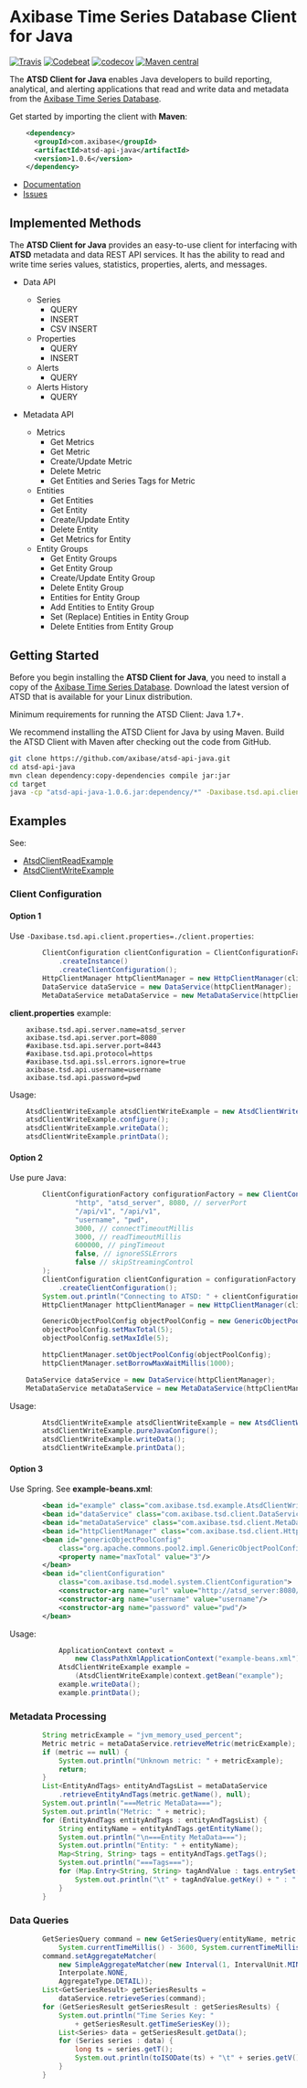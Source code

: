 # Axibase Time Series Database Client for Java

[![Travis](https://api.travis-ci.org/axibase/atsd-api-java.svg)](https://travis-ci.org/axibase/atsd-api-java)
[![Codebeat](https://codebeat.co/badges/0d0339b4-9155-4484-8dc6-9bfdf8cc4d09)](https://codebeat.co/projects/github-com-axibase-atsd-api-java)
[![codecov](https://codecov.io/gh/axibase/atsd-api-java/branch/master/graph/badge.svg)](https://codecov.io/gh/axibase/atsd-api-java)
[![Maven central](https://maven-badges.herokuapp.com/maven-central/com.axibase/atsd-api-java/badge.svg)](https://mvnrepository.com/artifact/com.axibase/atsd-api-java/)


The **ATSD Client for Java** enables Java developers to build reporting, analytical, and alerting applications that read and write data and metadata from the
[Axibase Time Series Database][atsd].

Get started by importing the client with **Maven**:

```xml
    <dependency>
      <groupId>com.axibase</groupId>
      <artifactId>atsd-api-java</artifactId>
      <version>1.0.6</version>
    </dependency>
```

* [Documentation][atsd-api]
* [Issues][atsd-issues]

## Implemented Methods

The **ATSD Client for Java** provides an easy-to-use client for interfacing with **ATSD** metadata and data REST API services.
It has the ability to read and write time series values, statistics, properties, alerts, and messages.

* Data API
  * Series
    * QUERY
    * INSERT
    * CSV INSERT
  * Properties
    * QUERY
    * INSERT
  * Alerts
    * QUERY
  * Alerts History
    * QUERY

* Metadata API
  * Metrics
    * Get Metrics
    * Get Metric
    * Create/Update Metric
    * Delete Metric  
    * Get Entities and Series Tags for Metric
  * Entities
    * Get Entities
    * Get Entity
    * Create/Update Entity
    * Delete Entity
    * Get Metrics for Entity
  * Entity Groups
    * Get Entity Groups
    * Get Entity Group
    * Create/Update Entity Group
    * Delete Entity Group
    * Entities for Entity Group
    * Add Entities to Entity Group
    * Set (Replace) Entities in Entity Group
    * Delete Entities from Entity Group

## Getting Started

Before you begin installing the **ATSD Client for Java**, you need to install a copy of the [Axibase Time Series Database][atsd].
Download the latest version of ATSD that is available for your Linux distribution.

Minimum requirements for running the ATSD Client: Java 1.7+.

We recommend installing the ATSD Client for Java by using Maven. Build the ATSD Client with
Maven after checking out the code from GitHub.

```sh
git clone https://github.com/axibase/atsd-api-java.git
cd atsd-api-java
mvn clean dependency:copy-dependencies compile jar:jar
cd target
java -cp "atsd-api-java-1.0.6.jar:dependency/*" -Daxibase.tsd.api.client.properties=./client.properties com.axibase.tsd.example.AtsdClientWriteExample
```

## Examples

See:

* [AtsdClientReadExample][atsd-read-example]
* [AtsdClientWriteExample][atsd-write-example]

### Client Configuration

#### Option 1

Use `-Daxibase.tsd.api.client.properties=./client.properties`:

```java
        ClientConfiguration clientConfiguration = ClientConfigurationFactory
            .createInstance()
            .createClientConfiguration();
        HttpClientManager httpClientManager = new HttpClientManager(clientConfiguration);
        DataService dataService = new DataService(httpClientManager);
        MetaDataService metaDataService = new MetaDataService(httpClientManager);
```

**client.properties** example:

```properties
    axibase.tsd.api.server.name=atsd_server
    axibase.tsd.api.server.port=8080
    #axibase.tsd.api.server.port=8443
    #axibase.tsd.api.protocol=https
    #axibase.tsd.api.ssl.errors.ignore=true
    axibase.tsd.api.username=username
    axibase.tsd.api.password=pwd
```

Usage:

```java
    AtsdClientWriteExample atsdClientWriteExample = new AtsdClientWriteExample();
    atsdClientWriteExample.configure();
    atsdClientWriteExample.writeData();
    atsdClientWriteExample.printData();
```

#### Option 2

Use pure Java:

```java
        ClientConfigurationFactory configurationFactory = new ClientConfigurationFactory(
                "http", "atsd_server", 8080, // serverPort
                "/api/v1", "/api/v1",
                "username", "pwd",
                3000, // connectTimeoutMillis
                3000, // readTimeoutMillis
                600000, // pingTimeout
                false, // ignoreSSLErrors
                false // skipStreamingControl
        );
        ClientConfiguration clientConfiguration = configurationFactory
            .createClientConfiguration();
        System.out.println("Connecting to ATSD: " + clientConfiguration.getMetadataUrl());
        HttpClientManager httpClientManager = new HttpClientManager(clientConfiguration);

        GenericObjectPoolConfig objectPoolConfig = new GenericObjectPoolConfig();
        objectPoolConfig.setMaxTotal(5);
        objectPoolConfig.setMaxIdle(5);

        httpClientManager.setObjectPoolConfig(objectPoolConfig);
        httpClientManager.setBorrowMaxWaitMillis(1000);

    DataService dataService = new DataService(httpClientManager);
    MetaDataService metaDataService = new MetaDataService(httpClientManager);
```

Usage:

```java
        AtsdClientWriteExample atsdClientWriteExample = new AtsdClientWriteExample();
        atsdClientWriteExample.pureJavaConfigure();
        atsdClientWriteExample.writeData();
        atsdClientWriteExample.printData();
```

#### Option 3

Use Spring.
See **example-beans.xml**:

```xml
        <bean id="example" class="com.axibase.tsd.example.AtsdClientWriteExample"/>
        <bean id="dataService" class="com.axibase.tsd.client.DataService"/>
        <bean id="metaDataService" class="com.axibase.tsd.client.MetaDataService"/>
        <bean id="httpClientManager" class="com.axibase.tsd.client.HttpClientManager"/>
        <bean id="genericObjectPoolConfig"
            class="org.apache.commons.pool2.impl.GenericObjectPoolConfig">
            <property name="maxTotal" value="3"/>
        </bean>
        <bean id="clientConfiguration"
            class="com.axibase.tsd.model.system.ClientConfiguration">
            <constructor-arg name="url" value="http://atsd_server:8080/api/v1"/>
            <constructor-arg name="username" value="username"/>
            <constructor-arg name="password" value="pwd"/>
        </bean>
```

Usage:

```java
            ApplicationContext context =
                new ClassPathXmlApplicationContext("example-beans.xml");
            AtsdClientWriteExample example =
                (AtsdClientWriteExample)context.getBean("example");
            example.writeData();
            example.printData();
```

### Metadata Processing

```java
        String metricExample = "jvm_memory_used_percent";
        Metric metric = metaDataService.retrieveMetric(metricExample);
        if (metric == null) {
            System.out.println("Unknown metric: " + metricExample);
            return;
        }
        List<EntityAndTags> entityAndTagsList = metaDataService
            .retrieveEntityAndTags(metric.getName(), null);
        System.out.println("===Metric MetaData===");
        System.out.println("Metric: " + metric);
        for (EntityAndTags entityAndTags : entityAndTagsList) {
            String entityName = entityAndTags.getEntityName();
            System.out.println("\n===Entity MetaData===");
            System.out.println("Entity: " + entityName);
            Map<String, String> tags = entityAndTags.getTags();
            System.out.println("===Tags===");
            for (Map.Entry<String, String> tagAndValue : tags.entrySet()) {
                System.out.println("\t" + tagAndValue.getKey() + " : " + tagAndValue.getValue());
            }
        }
```

### Data Queries

```java
        GetSeriesQuery command = new GetSeriesQuery(entityName, metric.getName(), tags,
            System.currentTimeMillis() - 3600, System.currentTimeMillis());
        command.setAggregateMatcher(
            new SimpleAggregateMatcher(new Interval(1, IntervalUnit.MINUTE),
            Interpolate.NONE,
            AggregateType.DETAIL));
        List<GetSeriesResult> getSeriesResults =
            dataService.retrieveSeries(command);
        for (GetSeriesResult getSeriesResult : getSeriesResults) {
            System.out.println("Time Series Key: "
                + getSeriesResult.getTimeSeriesKey());
            List<Series> data = getSeriesResult.getData();
            for (Series series : data) {
                long ts = series.getT();
                System.out.println(toISODate(ts) + "\t" + series.getV());
            }
        }
```

[atsd]:https://axibase.com/products/axibase-time-series-database/
[atsd-api]:https://github.com/axibase/atsd-docs/blob/master/api/README.md
[atsd-zip]:https://github.com/axibase/atsd-api-java/releases/download/v.0.5.15/atsd-api-java-0.5.15-bin.zip
[atsd-issues]:https://axibase.com/customer-support/
[atsd-read-example]:https://github.com/axibase/atsd-api-java/blob/master/src/main/java/com/axibase/tsd/example/AtsdClientReadExample.java
[atsd-write-example]:https://github.com/axibase/atsd-api-java/blob/master/src/main/java/com/axibase/tsd/example/AtsdClientWriteExample.java
